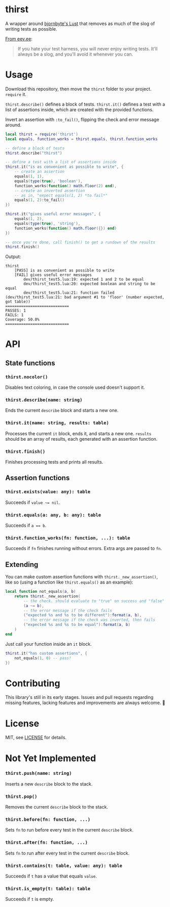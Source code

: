 # thirst
A wrapper around [bjornbyte's Lust](https://github.com/bjornbytes/lust/) that removes as much of the slog of writing tests as possible.

[From eev.ee](https://eev.ee/blog/2016/08/22/testing-for-people-who-hate-testing/):
> If you hate your test harness, you will never enjoy writing tests. It'll always be a slog, and you'll avoid it whenever you can.
# Usage
Download this repository, then move the `thirst` folder to your project. `require` it.

`thirst.describe()` defines a block of tests. `thirst.it()` defines a test with a list of assertions inside, which are created with the provided functions.

Invert an assertion with `:to_fail()`, flipping the check and error message around.
```lua
local thirst = require('thirst')
local equals, function_works = thirst.equals, thirst.function_works

-- define a block of tests
thirst.describe("thirst")

-- define a test with a list of assertions inside
thirst.it("is as convenient as possible to write", {
	-- create an assertion
	equals(1, 1),
	equals(type(true), 'boolean'),
	function_works(function() math.floor(2) end),
	-- create an inverted assertion
	-- as in, "expect equals(1, 2) *to fail*"
	equals(1, 2):to_fail()
})

thirst.it("gives useful error messages", {
	equals(1, 2),
	equals(type(true), 'string'),
	function_works(function() math.floor({}) end)
})

-- once you're done, call finish() to get a rundown of the results
thirst.finish()

```
Output:
```
thirst
	[PASS] is as convenient as possible to write
	[FAIL] gives useful error messages
		dev/thirst_test5.lua:19: expected 1 and 2 to be equal
		dev/thirst_test5.lua:20: expected boolean and string to be equal
		dev/thirst_test5.lua:21: function failed (dev/thirst_test5.lua:21: bad argument #1 to 'floor' (number expected, got table))
============================
PASSES: 1
FAILS: 1
Coverage: 50.0%
============================
```
# API
## State functions
### `thirst.nocolor()`
Disables text coloring, in case the console used doesn't support it.
### `thirst.describe(name: string)`
Ends the current `describe` block and starts a new one.
### `thirst.it(name: string, results: table)`
Processes the current `it` block, ends it, and starts a new one. `results` should be an array of results, each generated with an assertion function.
### `thirst.finish()`
Finishes processing tests and prints all results.
## Assertion functions
### `thirst.exists(value: any): table`
Succeeds if `value ~= nil`.
### `thirst.equals(a: any, b: any): table`
Succeeds if `a == b`.
### `thirst.function_works(fn: function, ...): table`
Succeeds if `fn` finishes running without errors. Extra args are passed to `fn`.
## Extending
You can make custom assertion functions with `thirst._new_assertion()`, like so (using a function like `thirst.equals()` as an example):
```lua
local function not_equals(a, b)
	return thirst._new_assertion(
		-- the check. should evaluate to "true" on success and "false" on failure
		(a ~= b),
		-- the error message if the check fails
		("expected %s and %s to be different"):format(a, b),
		-- the error message if the check was inverted, then fails
		("expected %s and %s to be equal"):format(a, b)
	)
end
```
Just call your function inside an `it` block.
```lua
thirst.it("has custom assertions", {
	not_equals(1, 0) -- pass!
})
```
# Contributing
This library's still in its early stages. Issues and pull requests regarding missing features, lacking features and improvements are always welcome. 💚
# License
MIT, see [LICENSE](LICENSE) for details.
# Not Yet Implemented
### `thirst.push(name: string)`
Inserts a new `describe` block to the stack.
### `thirst.pop()`
Removes the current `describe` block to the stack.
### `thirst.before(fn: function, ...)`
Sets `fn` to run before every test in the current `describe` block.
### `thirst.after(fn: function, ...)`
Sets `fn` to run after every test in the current `describe` block.
### `thirst.contains(t: table, value: any): table`
Succeeds if `t` has a value that equals `value`.
### `thirst.is_empty(t: table): table`
Succeeds if `t` is empty.
